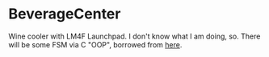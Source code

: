 # BeverageCenter
Wine cooler with LM4F Launchpad. I don't know what I am doing, so.
There will be some FSM via C "OOP", borrowed from [here](https://barrgroup.com/Embedded-Systems/How-To/State-Machines-Event-Driven-Systems).
